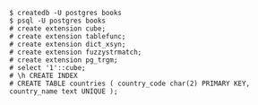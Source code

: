 	$ createdb -U postgres books
	$ psql -U postgres books
	# create extension cube;
	# create extension tablefunc;
	# create extension dict_xsyn;
	# create extension fuzzystrmatch;
	# create extension pg_trgm;
	# select '1'::cube;
	# \h CREATE INDEX
	# CREATE TABLE countries ( country_code char(2) PRIMARY KEY, country_name text UNIQUE );
	